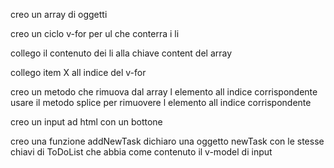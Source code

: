 <!-- Descrizione:
Rifare l'esercizio della to do list visto insieme a lezione.
Ogni oggetto dovra' avere almeno due proprietà:
text, una stringa che indica il testo del todo
done, un booleano (true/false) che indica se il todo è stato fatto oppure no
MILESTONE 1
Stampare all'interno di una lista HTML un item per ogni todo.
Se la proprietà done è uguale a true, visualizzare il testo del todo sbarrato.
MILESTONE 2
Visualizzare a fianco ad ogni item ha una "x": cliccando su di essa, il todo viene rimosso dalla lista.
MILESTONE 3
Predisporre un campo di input testuale e un pulsante "aggiungi": cliccando sul pulsante o premendo il tasto invio, il testo digitato viene letto e utilizzato per creare un nuovo todo, che quindi viene aggiunto alla lista dei todo esistenti. -->

creo un array di oggetti

<!-- Milestone 1 -->
creo un ciclo v-for per ul che conterra i li

collego il contenuto dei li alla chiave content del array

<!-- Milestone 2 -->

collego item X all indice del v-for

creo un metodo che rimuova dal array l elemento all indice corrispondente
   usare il metodo splice per rimuovere l elemento all indice corrispondente

<!-- MILESTONE 3 -->
creo un input ad html con un bottone

creo una funzione addNewTask
    dichiaro una oggetto newTask con le stesse chiavi di ToDoList che abbia come contenuto il v-model di input
